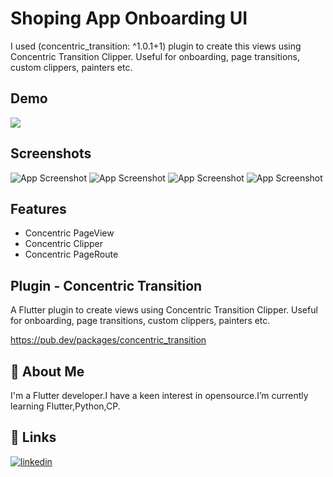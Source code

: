
# Shoping App Onboarding UI 

I used (concentric_transition: ^1.0.1+1) plugin to create this views using Concentric Transition Clipper. Useful for onboarding, page transitions, custom clippers, painters etc.


## Demo


<img src="https://res.cloudinary.com/dc0tfxkph/video/upload/v1640023500/WhatsApp_Video_2021-12-20_at_11.30.58_PM.mp4
"/>
## Screenshots

![App Screenshot](https://res.cloudinary.com/dc0tfxkph/image/upload/v1640023495/WhatsApp_Image_2021-12-20_at_11.32.21_PM_1.jpg)
![App Screenshot](https://res.cloudinary.com/dc0tfxkph/image/upload/v1640023495/WhatsApp_Image_2021-12-20_at_11.32.21_PM.jpg)
![App Screenshot](https://res.cloudinary.com/dc0tfxkph/image/upload/v1640023495/WhatsApp_Image_2021-12-20_at_11.32.20_PM.jpg)
![App Screenshot](https://res.cloudinary.com/dc0tfxkph/image/upload/v1640023495/WhatsApp_Image_2021-12-20_at_11.32.22_PM.jpg)




## Features

- Concentric PageView
- Concentric Clipper
- Concentric PageRoute
## Plugin - Concentric Transition 

A Flutter plugin to create views using Concentric Transition Clipper. Useful for onboarding, page transitions, custom clippers, painters etc.

https://pub.dev/packages/concentric_transition




## 🚀 About Me
I'm a Flutter developer.I have a keen interest in opensource.I’m currently learning Flutter,Python,CP.


## 🔗 Links
[![linkedin](https://img.shields.io/badge/linkedin-0A66C2?style=for-the-badge&logo=linkedin&logoColor=white)](https://www.linkedin.com/in/sk-mabud-alam-444a87133/)

